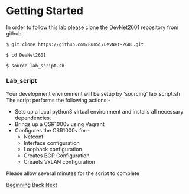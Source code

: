 # Getting Started

In order to follow this lab please clone the DevNet2601 repository from github

```bash
$ git clone https://github.com/RunSi/DevNet-2601.git

$ cd DevNet2601

$ source lab_script.sh
```

### Lab_script

Your development environment will be setup by 'sourcing' lab_script.sh  
The script performs the following actions:-

* Sets up a local python3 virtual environment and installs all necessary
 dependencies.  
* Brings up a CSR1000v using Vagrant  
* Configures the CSR1000v for:-  
    * Netconf
    * Interface configuration
    * Loopback configuration
    * Creates BGP Configuration
    * Creaets VxLAN configuration
    
Please allow several minutes for the script to complete

[Beginning](../README.md)   [Back](../README.md)  [Next](./step2.md)

